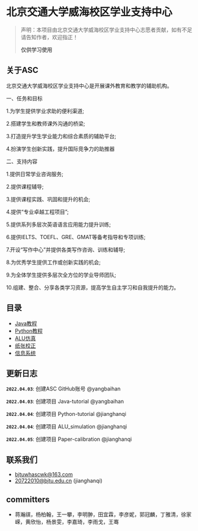 # 北京交通大学威海校区学业支持中心

>声明：本项目由北京交通大学威海校区学业支持中心志愿者贡献，如有不足请告知作者，欢迎指正！
>
>**仅供学习使用**
> 
>
## 关于ASC

北京交通大学威海校区学业支持中心是开展课外教育和教学的辅助机构。

一、任务和目标

1.为学生提供学业求助的便利渠道;

2.搭建学生和教师课外沟通的桥梁;

3.打造提升学生学业能力和综合素质的辅助平台;

4.扮演学生创新实践，提升国际竞争力的助推器

二、支持内容

1.提供日常学业咨询服务;

2.提供课程辅导;

3.提供课程实践、巩固和提升的机会;

4.提供“专业卓越工程项目”;

5.提供系列多层次英语语言应用能力提升训练;

6.提供IELTS、TOEFL、GRE、GMAT等备考指导和专项训练;

7.开设“写作中心”并提供各类写作咨询、训练和辅导;

8.为优秀学生提供工作或创新实践的机会;

9.为全体学生提供多层次全方位的学业导师团队;

10.组建、整合、分享各类学习资源，提高学生自主学习和自我提升的能力。

## 目录

* [Java教程](https://github.com/BJTU-ASC/Java-tutorial)
* [Python教程](https://github.com/BJTU-ASC/Python-tutorial)
* [ALU仿真](https://github.com/BJTU-ASC/ALU_Simulation)
* [纸张校正](https://github.com/BJTU-ASC/Paper-calibration)
* [信息系统](https://github.com/BJTU-ASC/Information-system)

## 更新日志

**`2022.04.03`**: 创建ASC GitHub账号 @yangbaihan

**`2022.04.03`**: 创建项目 Java-tutorial @yangbaihan

**`2022.04.04`**: 创建项目 Python-tutorial @jianghanqi

**`2022.04.04`**: 创建项目 ALU_simulation @jianghanqi

**`2022.04.05`**: 创建项目 Paper-calibration @jianghanqi


## 联系我们

* bjtuwhascwk@163.com
* 20722010@bjtu.edu.cn (jianghanqi)

## committers

* 蒋瀚祺，杨柏翰，王一攀，李明翀，田宜霖，李彦妮，郭冠麟，丁雅清，徐家嵘，黄欣怡，杨景雯，李嘉琦，李雨戈，王骞





